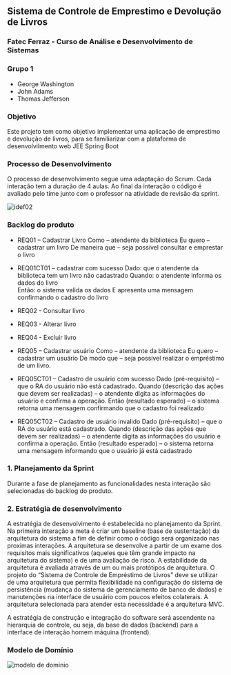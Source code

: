 ## Sistema de Controle de Emprestimo e Devolução de Livros
### Fatec Ferraz - Curso de Análise e Desenvolvimento de Sistemas
### Grupo 1
- George Washington
- John Adams
- Thomas Jefferson

### Objetivo
Este projeto tem como  objetivo implementar uma aplicação de emprestimo e devolução de livros, para se familiarizar com a plataforma de desenvolvilmento web JEE Spring Boot

### Processo de Desenvolvimento
O processo de desenvolvimento segue uma adaptação do Scrum. Cada interação tem a duração de 4 aulas. Ao final da interação o código é avaliado pelo time junto com o professor na atividade de revisão da sprint. 

![idef02](https://user-images.githubusercontent.com/14267502/84417700-6a2a2580-abec-11ea-8b39-d20213a4f15d.png)

### Backlog do produto

- REQ01 – Cadastrar Livro
Como – atendente da biblioteca
Eu quero – cadastrar um livro
De maneira que – seja possível consultar e emprestar o livro

- REQ01CT01 – cadastrar com sucesso
Dado: que o atendente da biblioteca tem um livro não cadastrado
Quando: o atendente informa os dados do livro  
Então: o sistema valida os dados E apresenta uma mensagem confirmando o cadastro do livro

- REQ02 - Consultar livro

- REQ03 - Alterar livro

- REQ04 - Excluir livro

- REQ05 – Cadastrar usuário
Como – atendente da biblioteca
Eu quero – cadastrar um usuário 
De modo que – seja possível realizar o empréstimo de um livro.

- REQ05CT01 – Cadastro de usuário com sucesso
Dado (pré-requisito) – que o RA do usuário não está cadastrado.
Quando (descrição das ações que devem ser realizadas) – o atendente digita as informações do usuário e confirma a operação.
Então (resultado esperado) – o sistema retorna uma mensagem confirmando que o cadastro foi realizado

- REQ05CT02 – Cadastro de usuário invalido
Dado (pré-requisito) – que o RA do usuário está cadastrado.
Quando (descrição das ações que devem ser realizadas) – o atendente digita as informações do usuário e confirma a operação.
Então (resultado esperado) – o sistema retorna uma mensagem informando que o usuário já está cadastrado

### 1. Planejamento da Sprint
Durante a fase de planejamento as funcionalidades nesta interação são selecionadas do backlog do produto. 

### 2. Estratégia de desenvolvimento
A estratégia de desenvolvimento é estabelecida no planejamento da Sprint. Na primeira interação a meta é criar um baseline (base de sustentação) da arquitetura do sistema a fim de definir como o código será organizado nas proximas interações. A arquitetura se desenvolve a partir de um exame dos requisitos mais significativos (aqueles que têm grande impacto na arquitetura do sistema) e de uma avaliação de risco. A estabilidade da arquitetura é avaliada através de um ou mais protótipos de arquitetura. O projeto do “Sistema de Controle de Empréstimo de Livros” deve se utilizar de uma arquitetura que permita flexibilidade na configuração do sistema de persistência (mudança do sistema de gerenciamento de banco de dados) e manutenções na interface de usuário com poucos efeitos colaterais. A arquitetura selecionada para atender esta necessidade é a arquitetura MVC. 

A estratégia de construção e integração do software será ascendente na hierarquia de controle, ou seja, da base de dados (backend) para a interface de interação homem máquina (frontend). 

### Modelo de Domínio

![modelo de dominio](https://user-images.githubusercontent.com/14267502/84425324-bd55a580-abf7-11ea-99c7-f427b80fb7cc.png)








